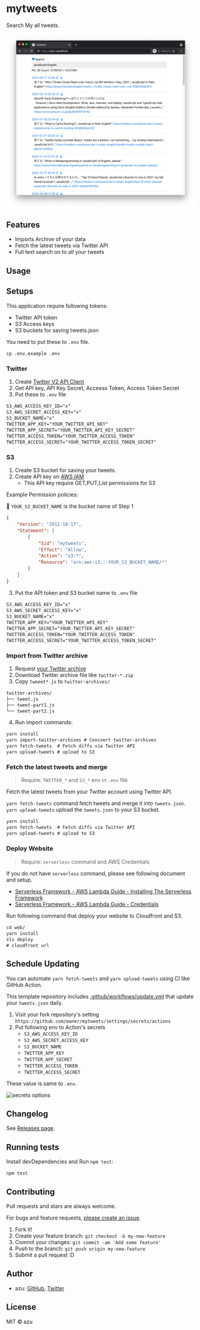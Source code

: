 # mytweets

Search My all tweets.

![Img](./docs/img.png)

## Features

- Imports Archive of your data
- Fetch the latest tweets via Twitter API
- Full text search on to all your tweets

## Usage

## Setups

This application require following tokens:

- Twitter API token
- S3 Access keys
- S3 buckets for saving tweets.json

You need to put these to `.env` file.

```shell
cp .env.example .env
```

### Twitter

1. Create [Twitter V2 API Client](https://developer.twitter.com/en/portal/dashboard)
2. Get API key, API Key Secret, Acceess Token, Access Token Secret
3. Put these to `.env` file

```
S3_AWS_ACCESS_KEY_ID="x"
S3_AWS_SECRET_ACCESS_KEY="x"
S3_BUCKET_NAME="x"
TWITTER_APP_KEY="YOUR_TWITTER_API_KEY"
TWITTER_APP_SECRET="YOUR_TWITTER_API_KEY_SECRET"
TWITTER_ACCESS_TOKEN="YOUR_TWITTER_ACCESS_TOKEN"
TWITTER_ACCESS_SECRET="YOUR_TWITTER_ACCESS_TOKEN_SECRET"
```

### S3

1. Create S3 bucket for saving your tweets.
2. Create API key on [AWS IAM](https://console.aws.amazon.com/iam/home?region=us-east-1#/users)
    - This API key require GET,PUT,List permissions for S3

Example Permission policies:

:memo: `YOUR_S3_BUCKET_NAME` is the bucket name of Step 1

```json
{
    "Version": "2012-10-17",
    "Statement": [
        {
            "Sid": "mytweets",
            "Effect": "Allow",
            "Action": "s3:*",
            "Resource": "arn:aws:s3:::YOUR_S3_BUCKET_NAME/*"
        }
    ]
}
```

3. Put the API token and S3 bucket name to `.env` file

```shell
S3_AWS_ACCESS_KEY_ID="x"
S3_AWS_SECRET_ACCESS_KEY="x"
S3_BUCKET_NAME="x"
TWITTER_APP_KEY="YOUR_TWITTER_API_KEY"
TWITTER_APP_SECRET="YOUR_TWITTER_API_KEY_SECRET"
TWITTER_ACCESS_TOKEN="YOUR_TWITTER_ACCESS_TOKEN"
TWITTER_ACCESS_SECRET="YOUR_TWITTER_ACCESS_TOKEN_SECRET"
```

### Import from Twitter archive

1. Request [your Twitter archive](https://help.twitter.com/en/managing-your-account/how-to-download-your-twitter-archive)
2. Download Twitter archive file like `twitter-*.zip`
3. Copy `tweeet*.js` to `twitter-archives/`

```
twitter-archives/
├── tweet.js
├── tweet-part1.js
└── tweet-part2.js
```

4. Run import commands:
   
```
yarn install
yarn import-twitter-archives # Concvert twitter-archives
yarn fetch-tweets  # Fetch diffs via Twitter API
yarn upload-tweets # upload to S3
```

### Fetch the latest tweets and merge

> Require: `TWITTER_*` and `S3_*` env in `.env` file

Fetch the latest tweets from your Twitter account using Twitter API.

`yarn fetch-tweets` command fetch tweets and merge it into `tweets.json`.
`yarn upload-tweets` upload the `tweets.json` to your S3 bucket.

```
yarn install
yarn fetch-tweets  # Fetch diffs via Twitter API
yarn upload-tweets # upload to S3
```

### Deploy Website

> Require: `serverless` command and AWS Credentials

If you do not have `serverless` command, please see following document and setup.

- [Serverless Framework - AWS Lambda Guide - Installing The Serverless Framework](https://www.serverless.com/framework/docs/providers/aws/guide/installation/)
- [Serverless Framework - AWS Lambda Guide - Credentials](https://www.serverless.com/framework/docs/providers/aws/guide/credentials/)

Run following command that deploy your website to Cloudfront and S3.

```
cd web/
yarn install
sls deploy
# cloudfront url
```

## Schedule Updating

You can automate `yarn fetch-tweets` and `yarn upload-tweets` using CI like GitHub Action.

This template repository includes [.github/workflows/update.yml](.github/workflows/update.yml) that update your `tweets.json` daily.

1. Visit your fork repository's setting `https://github.com/owner/mytweets/settings/secrets/actions`
2. Put following env to Action's secrets
   - `S3_AWS_ACCESS_KEY_ID`
   - `S3_AWS_SECRET_ACCESS_KEY`
   - `S3_BUCKET_NAME`
   - `TWITTER_APP_KEY`
   - `TWITTER_APP_SECRET`
   - `TWITTER_ACCESS_TOKEN`
   - `TWITTER_ACCESS_SECRET`

These value is same to `.env`.

![secrets options](img/secrets.png)

## Changelog

See [Releases page](https://github.com/azu/mytweets/releases).

## Running tests

Install devDependencies and Run `npm test`:

    npm test

## Contributing

Pull requests and stars are always welcome.

For bugs and feature requests, [please create an issue](https://github.com/azu/mytweets/issues).

1. Fork it!
2. Create your feature branch: `git checkout -b my-new-feature`
3. Commit your changes: `git commit -am 'Add some feature'`
4. Push to the branch: `git push origin my-new-feature`
5. Submit a pull request :D

## Author

- azu: [GitHub](https://github.com/azu), [Twitter](https://twitter.com/azu_re)

## License

MIT © azu
